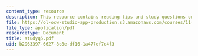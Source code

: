 ```yaml
---
content_type: resource
description: This resource contains reading tips and study questions on session 5.
file: https://ol-ocw-studio-app-production.s3.amazonaws.com/courses/11-201-gateway-planning-action-fall-2005/b296339766278c8edf161a477ef7c4f3_studyq5.pdf
file_type: application/pdf
resourcetype: Document
title: studyq5.pdf
uid: b2963397-6627-8c8e-df16-1a477ef7c4f3
---
```

